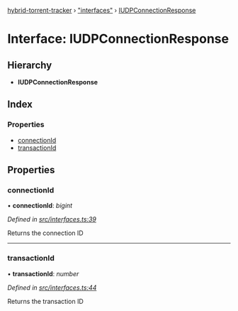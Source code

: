 [hybrid-torrent-tracker](../README.md) › ["interfaces"](../modules/_interfaces_.md) › [IUDPConnectionResponse](_interfaces_.iudpconnectionresponse.md)

# Interface: IUDPConnectionResponse

## Hierarchy

* **IUDPConnectionResponse**

## Index

### Properties

* [connectionId](_interfaces_.iudpconnectionresponse.md#connectionid)
* [transactionId](_interfaces_.iudpconnectionresponse.md#transactionid)

## Properties

###  connectionId

• **connectionId**: *bigint*

*Defined in [src/interfaces.ts:39](https://github.com/negezor/hybrid-torrent-tracker/blob/c8824be/src/interfaces.ts#L39)*

Returns the connection ID

___

###  transactionId

• **transactionId**: *number*

*Defined in [src/interfaces.ts:44](https://github.com/negezor/hybrid-torrent-tracker/blob/c8824be/src/interfaces.ts#L44)*

Returns the transaction ID
